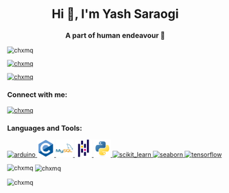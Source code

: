 <h1 align="center">Hi 👋, I'm Yash Saraogi</h1>
<h3 align="center">A part of human endeavour 🚀</h3>

<p align="left"> <img src="https://komarev.com/ghpvc/?username=chxmq&label=Profile%20views&color=0e75b6&style=flat" alt="chxmq" /> </p>

<p align="left"> <a href="https://github.com/ryo-ma/github-profile-trophy"><img src="https://github-profile-trophy.vercel.app/?username=chxmq" alt="chxmq" /></a> </p>

<p align="left"> <a href="https://twitter.com/chxmq" target="blank"><img src="https://img.shields.io/twitter/follow/chxmq?logo=twitter&style=for-the-badge" alt="chxmq" /></a> </p>

<h3 align="left">Connect with me:</h3>
<p align="left">
<a href="https://twitter.com/chxmq" target="blank"><img align="center" src="https://raw.githubusercontent.com/rahuldkjain/github-profile-readme-generator/master/src/images/icons/Social/twitter.svg" alt="chxmq" height="30" width="40" /></a>
</p>

<h3 align="left">Languages and Tools:</h3>
<p align="left"> <a href="https://www.arduino.cc/" target="_blank" rel="noreferrer"> <img src="https://cdn.worldvectorlogo.com/logos/arduino-1.svg" alt="arduino" width="40" height="40"/> </a> <a href="https://www.cprogramming.com/" target="_blank" rel="noreferrer"> <img src="https://raw.githubusercontent.com/devicons/devicon/master/icons/c/c-original.svg" alt="c" width="40" height="40"/> </a> <a href="https://www.mysql.com/" target="_blank" rel="noreferrer"> <img src="https://raw.githubusercontent.com/devicons/devicon/master/icons/mysql/mysql-original-wordmark.svg" alt="mysql" width="40" height="40"/> </a> <a href="https://pandas.pydata.org/" target="_blank" rel="noreferrer"> <img src="https://raw.githubusercontent.com/devicons/devicon/2ae2a900d2f041da66e950e4d48052658d850630/icons/pandas/pandas-original.svg" alt="pandas" width="40" height="40"/> </a> <a href="https://www.python.org" target="_blank" rel="noreferrer"> <img src="https://raw.githubusercontent.com/devicons/devicon/master/icons/python/python-original.svg" alt="python" width="40" height="40"/> </a> <a href="https://scikit-learn.org/" target="_blank" rel="noreferrer"> <img src="https://upload.wikimedia.org/wikipedia/commons/0/05/Scikit_learn_logo_small.svg" alt="scikit_learn" width="40" height="40"/> </a> <a href="https://seaborn.pydata.org/" target="_blank" rel="noreferrer"> <img src="https://seaborn.pydata.org/_images/logo-mark-lightbg.svg" alt="seaborn" width="40" height="40"/> </a> <a href="https://www.tensorflow.org" target="_blank" rel="noreferrer"> <img src="https://www.vectorlogo.zone/logos/tensorflow/tensorflow-icon.svg" alt="tensorflow" width="40" height="40"/> </a> </p>

<p><img align="left" src="https://github-readme-stats.vercel.app/api/top-langs?username=chxmq&show_icons=true&locale=en&layout=compact" alt="chxmq" /></p>

<p>&nbsp;<img align="center" src="https://github-readme-stats.vercel.app/api?username=chxmq&show_icons=true&locale=en" alt="chxmq" /></p>

<p><img align="center" src="https://github-readme-streak-stats.herokuapp.com/?user=chxmq&" alt="chxmq" /></p>
